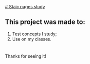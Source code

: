 <a href="r0bertinho.github.io">
  # Staic pages study
</a>

## This project was made to:
1. Test concepts I study;
2. Use on my classes.
# 

Thanks for seeing it!
